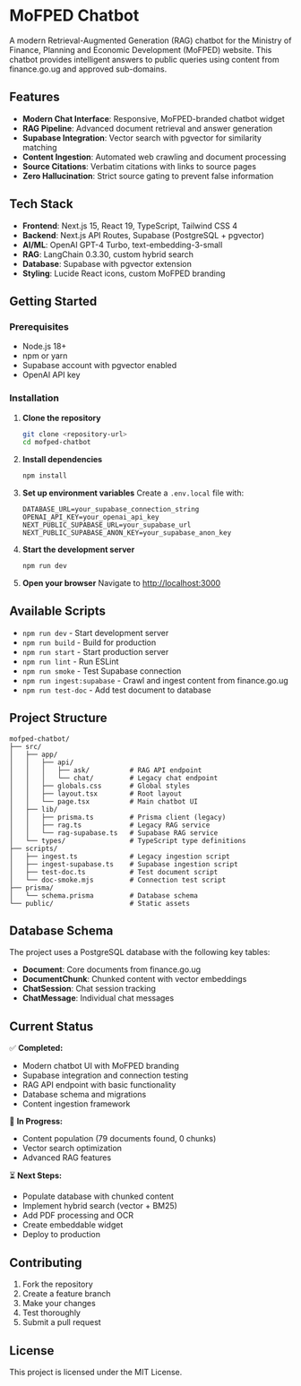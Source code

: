 # MoFPED Chatbot

A modern Retrieval-Augmented Generation (RAG) chatbot for the Ministry of Finance, Planning and Economic Development (MoFPED) website. This chatbot provides intelligent answers to public queries using content from finance.go.ug and approved sub-domains.

## Features

- **Modern Chat Interface**: Responsive, MoFPED-branded chatbot widget
- **RAG Pipeline**: Advanced document retrieval and answer generation
- **Supabase Integration**: Vector search with pgvector for similarity matching
- **Content Ingestion**: Automated web crawling and document processing
- **Source Citations**: Verbatim citations with links to source pages
- **Zero Hallucination**: Strict source gating to prevent false information

## Tech Stack

- **Frontend**: Next.js 15, React 19, TypeScript, Tailwind CSS 4
- **Backend**: Next.js API Routes, Supabase (PostgreSQL + pgvector)
- **AI/ML**: OpenAI GPT-4 Turbo, text-embedding-3-small
- **RAG**: LangChain 0.3.30, custom hybrid search
- **Database**: Supabase with pgvector extension
- **Styling**: Lucide React icons, custom MoFPED branding

## Getting Started

### Prerequisites

- Node.js 18+ 
- npm or yarn
- Supabase account with pgvector enabled
- OpenAI API key

### Installation

1. **Clone the repository**
   ```bash
   git clone <repository-url>
   cd mofped-chatbot
   ```

2. **Install dependencies**
   ```bash
   npm install
   ```

3. **Set up environment variables**
   Create a `.env.local` file with:
   ```env
   DATABASE_URL=your_supabase_connection_string
   OPENAI_API_KEY=your_openai_api_key
   NEXT_PUBLIC_SUPABASE_URL=your_supabase_url
   NEXT_PUBLIC_SUPABASE_ANON_KEY=your_supabase_anon_key
   ```

4. **Start the development server**
   ```bash
   npm run dev
   ```

5. **Open your browser**
   Navigate to [http://localhost:3000](http://localhost:3000)

## Available Scripts

- `npm run dev` - Start development server
- `npm run build` - Build for production
- `npm run start` - Start production server
- `npm run lint` - Run ESLint
- `npm run smoke` - Test Supabase connection
- `npm run ingest:supabase` - Crawl and ingest content from finance.go.ug
- `npm run test-doc` - Add test document to database

## Project Structure

```
mofped-chatbot/
├── src/
│   ├── app/
│   │   ├── api/
│   │   │   ├── ask/          # RAG API endpoint
│   │   │   └── chat/         # Legacy chat endpoint
│   │   ├── globals.css       # Global styles
│   │   ├── layout.tsx        # Root layout
│   │   └── page.tsx          # Main chatbot UI
│   ├── lib/
│   │   ├── prisma.ts         # Prisma client (legacy)
│   │   ├── rag.ts            # Legacy RAG service
│   │   └── rag-supabase.ts   # Supabase RAG service
│   └── types/                # TypeScript type definitions
├── scripts/
│   ├── ingest.ts             # Legacy ingestion script
│   ├── ingest-supabase.ts    # Supabase ingestion script
│   ├── test-doc.ts           # Test document script
│   └── doc-smoke.mjs         # Connection test script
├── prisma/
│   └── schema.prisma         # Database schema
└── public/                   # Static assets
```

## Database Schema

The project uses a PostgreSQL database with the following key tables:

- **Document**: Core documents from finance.go.ug
- **DocumentChunk**: Chunked content with vector embeddings
- **ChatSession**: Chat session tracking
- **ChatMessage**: Individual chat messages

## Current Status

✅ **Completed:**
- Modern chatbot UI with MoFPED branding
- Supabase integration and connection testing
- RAG API endpoint with basic functionality
- Database schema and migrations
- Content ingestion framework

🔄 **In Progress:**
- Content population (79 documents found, 0 chunks)
- Vector search optimization
- Advanced RAG features

⏳ **Next Steps:**
- Populate database with chunked content
- Implement hybrid search (vector + BM25)
- Add PDF processing and OCR
- Create embeddable widget
- Deploy to production

## Contributing

1. Fork the repository
2. Create a feature branch
3. Make your changes
4. Test thoroughly
5. Submit a pull request

## License

This project is licensed under the MIT License.

